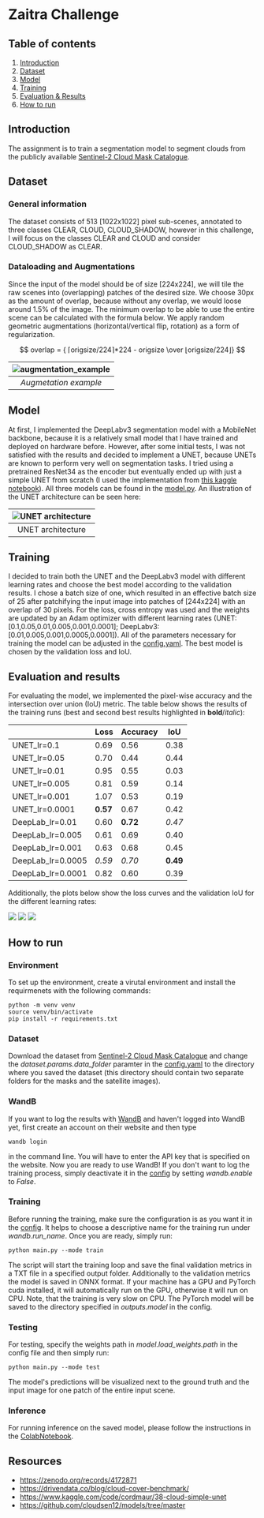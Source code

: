 # Zaitra Challenge

## Table of contents
1. [Introduction](#introduction)
2. [Dataset](#dataset)
3. [Model](#model)
4. [Training](#training)
5. [Evaluation & Results](#evaluation-and-results)
6. [How to run](#how-to-run)

## Introduction
The assignment is to train a segmentation model to segment clouds from the publicly available [Sentinel-2 Cloud Mask Catalogue](https://zenodo.org/records/4172871).


## Dataset
### General information
The dataset consists of 513 [1022x1022] pixel sub-scenes, annotated to three classes CLEAR, CLOUD, CLOUD_SHADOW, however in this challenge, I will focus on the classes CLEAR and CLOUD and consider CLOUD_SHADOW as CLEAR.


### Dataloading and Augmentations
Since the input of the model should be of size [224x224], we will tile the raw scenes into (overlapping) patches of the desired size. We choose 30px as the amount of overlap, because without any overlap, we would loose around 1.5\% of the image. The minimum overlap to be able to use the entire scene can be calculated with the formula below. We apply random geometric augmentations (horizontal/vertical flip, rotation) as a form of regularization.

$$ overlap = { ⌈origsize/224⌉*224 - origsize \over ⌊origsize/224⌋} $$

|![augmentation_example](docs/augmentation_example.png)|
| :-: |
| *Augmetation example* |

## Model
At first, I implemented the DeepLabv3 segmentation model with a MobileNet backbone, because it is a relatively small model that I have trained and deployed on hardware before. However, after some initial tests, I was not satisfied with the results and decided to implement a UNET, because UNETs are known to perform very well on segmentation tasks. I tried using a pretrained ResNet34 as the encoder but eventually ended up with just a simple UNET from scratch (I used the implementation from [this kaggle notebook](https://www.kaggle.com/code/cordmaur/38-cloud-simple-unet)). All three models can be found in the [model.py](scripts/model.py). An illustration of the UNET architecture can be seen here:

|![UNET architecture](docs/unet_arch.png)|
|:-:|
|UNET architecture|


##  Training
I decided to train both the UNET and the DeepLabv3 model with different learning rates and choose the best model according to the validation results. I chose a batch size of one, which resulted in an effective batch size of 25 after patchifying the input  image  into patches of [244x224] with an overlap of 30 pixels. For the loss, cross entropy was used and the weights are updated by an Adam optimizer with different learning rates (UNET:[0.1,0.05,0.01,0.005,0.001,0.0001]; DeepLabv3:[0.01,0.005,0.001,0.0005,0.0001]). All of the parameters necessary for training the model can be adjusted in the [config.yaml](config/config.yaml). The best model is chosen by the validation loss and IoU.


## Evaluation and results
For evaluating the model, we implemented the pixel-wise accuracy and the intersection over union (IoU) metric. The table below shows the results of the training runs (best and  second best results highlighted in **bold**/*italic*):

|                   | Loss     | Accuracy | IoU      | 
| ------------------| -------- | -------- | -------- | 
| UNET_lr=0.1       | 0.69     | 0.56     | 0.38     | 
| UNET_lr=0.05      | 0.70     | 0.44     | 0.44     | 
| UNET_lr=0.01      | 0.95     | 0.55     | 0.03     | 
| UNET_lr=0.005     | 0.81     | 0.59     | 0.14     | 
| UNET_lr=0.001     | 1.07     | 0.53     | 0.19     | 
| UNET_lr=0.0001    | **0.57** | 0.67     | 0.42     |
| DeepLab_lr=0.01   | 0.60     | **0.72** |*0.47*    |
| DeepLab_lr=0.005  | 0.61     | 0.69     | 0.40     |
| DeepLab_lr=0.001  | 0.63     | 0.68     | 0.45     |
| DeepLab_lr=0.0005 | *0.59*   | *0.70*   | **0.49** |
| DeepLab_lr=0.0001 | 0.82     | 0.60     | 0.39     |


Additionally, the plots below show the loss curves and the validation IoU for the different learning rates:


<p float="left">
  <img src="docs/train_loss_DeepLabvsUNET.png" />
  <img src="docs/val_loss_DeepLabvsUNET.png" />
  <img src="docs/val_iou_DeepLabvsUNET.png" /> 
</p>


## How to run
### Environment
To set up the environment, create a virutal environment and install the requirmenets with the following commands:

    python -m venv venv
    source venv/bin/activate
    pip install -r requirements.txt

### Dataset
Download the dataset from [Sentinel-2 Cloud Mask Catalogue](https://zenodo.org/records/4172871) and change the *dataset.params.data_folder* paramter in the [config.yaml](config/config.yaml) to the directory where you saved the dataset (this  directory should contain two separate folders for the masks and the satellite images).

### WandB
If you want to log the results with [WandB](https://wandb.ai/site) and haven't logged into WandB yet, first create an account on their website and then type

    wandb login

in the command line. You will have to enter the API key that is specified on the website. Now you are ready to use WandB! If you don't want to log the training process, simply deactivate it in the [config](config/config.yaml) by setting *wandb.enable* to *False*.

### Training
Before running the training, make sure the configuration is as you want it in the [config](config/config.yaml). It helps to choose a descriptive name for the training run under *wandb.run_name*. Once you are ready, simply run:

    python main.py --mode train

The script will start the training loop and save the final validation metrics in a TXT file in a specified output folder. Additionally to the validation metrics the model is saved in ONNX format. If your machine has a GPU and PyTorch cuda installed, it will automatically run on the GPU, otherwise it will run on CPU. Note, that the training is very slow on CPU. The PyTorch model will be saved to the directory specified in *outputs.model*  in the config.

### Testing
For testing, specify the weights path in *model.load_weights.path* in the config file and then simply run:

    python main.py --mode test

The model's predictions will be visualized next to the ground truth and the input image for one patch of the entire input scene.

### Inference
For running inference on the saved model, please follow the instructions in the [ColabNotebook](Zaitra_EntryTask.ipynb).

## Resources
- https://zenodo.org/records/4172871
- https://drivendata.co/blog/cloud-cover-benchmark/
- https://www.kaggle.com/code/cordmaur/38-cloud-simple-unet
- https://github.com/cloudsen12/models/tree/master
